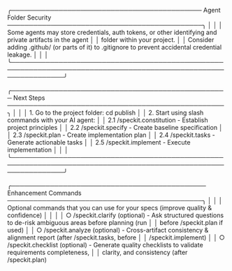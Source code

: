 
╭──────────────────────────────────────────── Agent Folder Security ─────────────────────────────────────────────╮
│                                                                                                                │
│  Some agents may store credentials, auth tokens, or other identifying and private artifacts in the agent       │
│  folder within your project.                                                                                   │
│  Consider adding .github/ (or parts of it) to .gitignore to prevent accidental credential leakage.             │
│                                                                                                                │
╰────────────────────────────────────────────────────────────────────────────────────────────────────────────────╯

╭────────────────────────────────────────────────── Next Steps ──────────────────────────────────────────────────╮
│                                                                                                                │
│  1. Go to the project folder: cd publish                                                                       │
│  2. Start using slash commands with your AI agent:                                                             │
│     2.1 /speckit.constitution - Establish project principles                                                   │
│     2.2 /speckit.specify - Create baseline specification                                                       │
│     2.3 /speckit.plan - Create implementation plan                                                             │
│     2.4 /speckit.tasks - Generate actionable tasks                                                             │
│     2.5 /speckit.implement - Execute implementation                                                            │
│                                                                                                                │
╰────────────────────────────────────────────────────────────────────────────────────────────────────────────────╯

╭───────────────────────────────────────────── Enhancement Commands ─────────────────────────────────────────────╮
│                                                                                                                │
│  Optional commands that you can use for your specs (improve quality & confidence)                              │
│                                                                                                                │
│  ○ /speckit.clarify (optional) - Ask structured questions to de-risk ambiguous areas before planning (run      │
│  before /speckit.plan if used)                                                                                 │
│  ○ /speckit.analyze (optional) - Cross-artifact consistency & alignment report (after /speckit.tasks, before   │
│  /speckit.implement)                                                                                           │
│  ○ /speckit.checklist (optional) - Generate quality checklists to validate requirements completeness,          │
│  clarity, and consistency (after /speckit.plan)          